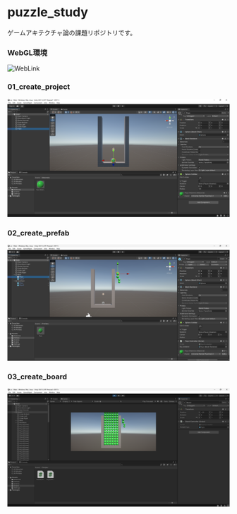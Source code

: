 # puzzle_study
ゲームアキテクチャ論の課題リポジトリです。

### WebGL環境
![WebLink](https://harumagedon.github.io/puzzle_study/WebGL/WebGL/)

### 01_create_project
![キャプチャ画像](images/created_puyo.png)

### 02_create_prefab
![キャプチャ画像](images/created_prefab.png)

### 03_create_board
![キャプチャ画像](images/created_board.png)
